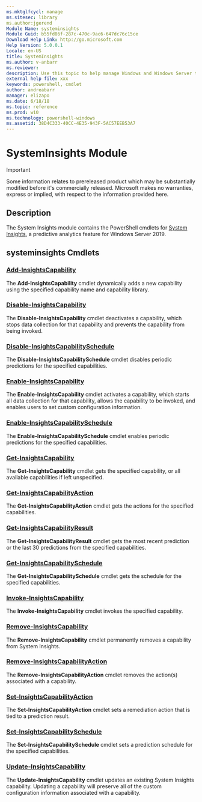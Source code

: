 ```yaml
---
ms.mktglfcycl: manage
ms.sitesec: library
ms.author:jgerend
Module Name: systeminsights
Module Guid: b55fd86f-287c-470c-9ac6-647dc76c15ce
Download Help Link: http://go.microsoft.com
Help Version: 5.0.0.1
Locale: en-US
title: SystemInsights
ms.author: v-anbarr
ms.reviewer:
description: Use this topic to help manage Windows and Windows Server technologies with Windows PowerShell.
external help file: xxx
keywords: powershell, cmdlet
author: andreabarr
manager: elizapo
ms.date: 6/18/18
ms.topic: reference
ms.prod: w10
ms.technology: powershell-windows
ms.assetid: 38D4C333-40CC-4E35-943F-5AC57EEB53A7
---
```


# SystemInsights Module

>[!IMPORTANT]
>Some information relates to prereleased product which may be substantially modified before it's commercially released. Microsoft makes no warranties, express or implied, with respect to the information provided here.

## Description
The System Insights module contains the PowerShell cmdlets for [System Insights](https://aka.ms/SystemInsights), a predictive analytics feature for Windows Server 2019. 

## systeminsights Cmdlets
### [Add-InsightsCapability](Add-InsightsCapability.md)
The **Add-InsightsCapability** cmdlet dynamically adds a new capability using the specified capability name and capability library.

### [Disable-InsightsCapability](Disable-InsightsCapability.md)
The **Disable-InsightsCapability** cmdlet deactivates a capability, which stops data collection for that capability and prevents the capability from being invoked.

### [Disable-InsightsCapabilitySchedule](Disable-InsightsCapabilitySchedule.md)
The **Disable-InsightsCapabilitySchedule** cmdlet disables periodic predictions for the specified capabilities.

### [Enable-InsightsCapability](Enable-InsightsCapability.md)
The **Enable-InsightsCapability** cmdlet activates a capability, which starts all data collection for that capability, allows the capability to be invoked, and enables users to set custom configuration information.

### [Enable-InsightsCapabilitySchedule](Enable-InsightsCapabilitySchedule.md)
The **Enable-InsightsCapabilitySchedule** cmdlet enables periodic predictions for the specified capabilities.

### [Get-InsightsCapability](Get-InsightsCapability.md)
The **Get-InsightsCapability** cmdlet gets the specified capability, or all available capabilities if left unspecified.

### [Get-InsightsCapabilityAction](Get-InsightsCapabilityAction.md)
The **Get-InsightsCapabilityAction** cmdlet gets the actions for the specified capabilities. 

### [Get-InsightsCapabilityResult](Get-InsightsCapabilityResult.md)
The **Get-InsightsCapabilityResult** cmdlet gets the most recent prediction or the last 30 predictions from the specified capabilities.

### [Get-InsightsCapabilitySchedule](Get-InsightsCapabilitySchedule.md)
The **Get-InsightsCapabilitySchedule** cmdlet gets the schedule for the specified capabilities.

### [Invoke-InsightsCapability](Invoke-InsightsCapability.md)
The **Invoke-InsightsCapability** cmdlet invokes the specified capability.

### [Remove-InsightsCapability](Remove-InsightsCapability.md)
The **Remove-InsightsCapability** cmdlet permanently removes a capability from System Insights. 

### [Remove-InsightsCapabilityAction](Remove-InsightsCapabilityAction.md)
The **Remove-InsightsCapabilityAction** cmdlet removes the action(s) associated with a capability.

### [Set-InsightsCapabilityAction](Set-InsightsCapabilityAction.md)
The **Set-InsightsCapabilityAction** cmdlet sets a remediation action that is tied to a prediction result.

### [Set-InsightsCapabilitySchedule](Set-InsightsCapabilitySchedule.md)
The **Set-InsightsCapabilitySchedule** cmdlet sets a prediction schedule for the specified capabilities.

### [Update-InsightsCapability](Update-InsightsCapability.md)
The **Update-InsightsCapability** cmdlet updates an existing System Insights capability. Updating a capability will preserve all of the custom configuration information associated with a capability.

